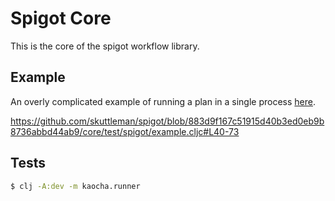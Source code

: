 # Spigot Core

This is the core of the spigot workflow library.

## Example

An overly complicated example of running a plan in a single process
[here](https://github.com/skuttleman/spigot/blob/master/core/test/spigot/example.cljc).

https://github.com/skuttleman/spigot/blob/883d9f167c51915d40b3ed0eb9b8736abbd44ab9/core/test/spigot/example.cljc#L40-73

## Tests

```bash
$ clj -A:dev -m kaocha.runner 
```
